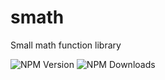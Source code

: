 # smath
Small math function library

![NPM Version](https://img.shields.io/npm/v/smath)
![NPM Downloads](https://img.shields.io/npm/dt/smath)
